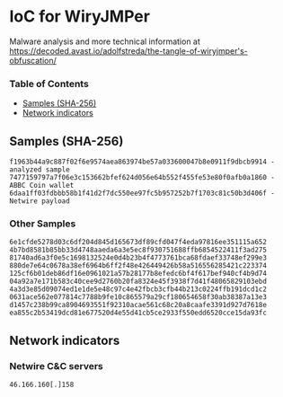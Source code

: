 # IoC for WiryJMPer

Malware analysis and more technical information at <https://decoded.avast.io/adolfstreda/the-tangle-of-wiryjmper's-obfuscation/>


### Table of Contents
* [Samples (SHA-256)](#samples-sha-256)
* [Network indicators](#network-indicators)

## Samples (SHA-256)
```
f1963b44a9c887f02f6e9574aea863974be57a033600047b8e0911f9dbcb9914 - analyzed sample
7477159797a7f06e3c153662bfef624d056e64b552f455fe53e80f0afb0a1860 - ABBC Coin wallet
6daa1ff03fdbbb58b1f41d2f7dc550ee97fc5b957252b7f1703c81c50b3d406f - Netwire payload
```
### Other Samples
```
6e1cfde5278d03c6df204d845d165673df89cfd047f4eda97816ee351115a652
4b7bd8581b85bb33d4748aaeda6a3e5ec8f930751688ffb6854522411f3ad275
81740ad6a3f0e5c1698132524e0d4b23b4f4773761bca68fdaef33748ef299e3
880de7e64c0678a38ef6964b6ff2f48e426449426b58a516556285421c223374
125cf6b01deb86df16e0961021a57b28177b8efedc6bf4f617bef940cf4b9d74
04a92a7e171b583c40cee9d2760b20fa8324e45f3938f7d41f48065829103ebd
4a3d3e85d09074ed1e1de5e48c97c4e42fbcb3cfb44b213c0224ffb191dcd1c2
0631ace562e077814c7788b9fe10c865579a29cf180654658f30ab38387a13e3
d1457c238b99ca8904693551f92310acae561c68c20a8caafe3391d927d7618e
ea855c2b53419dcd81e677520d4e55d41cb5ce2933f550edd6520cce15da93fc
```

## Network indicators
### Netwire C&C servers
```
46.166.160[.]158
```
